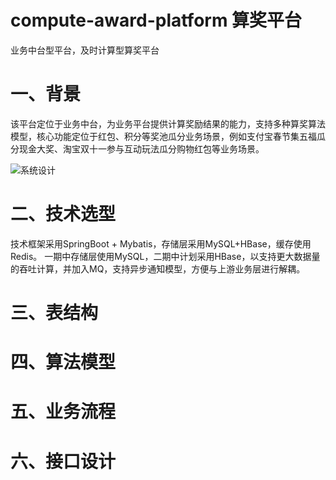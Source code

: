 # compute-award-platform 算奖平台
业务中台型平台，及时计算型算奖平台

# 一、背景
该平台定位于业务中台，为业务平台提供计算奖励结果的能力，支持多种算奖算法模型，核心功能定位于红包、积分等奖池瓜分业务场景，例如支付宝春节集五福瓜分现金大奖、淘宝双十一参与互动玩法瓜分购物红包等业务场景。

![系统设计](https://raw.githubusercontent.com/wtopps/compute-award-platform/master/imgs/system%20desgin.jpg)

# 二、技术选型

技术框架采用SpringBoot + Mybatis，存储层采用MySQL+HBase，缓存使用Redis。
一期中存储层使用MySQL，二期中计划采用HBase，以支持更大数据量的吞吐计算，并加入MQ，支持异步通知模型，方便与上游业务层进行解耦。

# 三、表结构

# 四、算法模型

# 五、业务流程

# 六、接口设计

